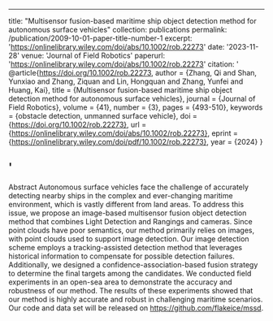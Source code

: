 
---
title: "Multisensor fusion-based maritime ship object detection method for autonomous surface vehicles"
collection: publications
permalink:  /publication/2009-10-01-paper-title-number-1
excerpt: 'https://onlinelibrary.wiley.com/doi/abs/10.1002/rob.22273'
date: '2023-11-28'
venue: 'Journal of Field Robotics'
paperurl: 'https://onlinelibrary.wiley.com/doi/abs/10.1002/rob.22273'
citation: '
@article{https://doi.org/10.1002/rob.22273,
author = {Zhang, Qi and Shan, Yunxiao and Zhang, Ziquan and Lin, Hongquan and Zhang, Yunfei and Huang, Kai},
title = {Multisensor fusion-based maritime ship object detection method for autonomous surface vehicles},
journal = {Journal of Field Robotics},
volume = {41},
number = {3},
pages = {493-510},
keywords = {obstacle detection, unmanned surface vehicle},
doi = {https://doi.org/10.1002/rob.22273},
url = {https://onlinelibrary.wiley.com/doi/abs/10.1002/rob.22273},
eprint = {https://onlinelibrary.wiley.com/doi/pdf/10.1002/rob.22273},
year = {2024}
}


'
---
Abstract Autonomous surface vehicles face the challenge of accurately detecting nearby ships in the complex and ever-changing maritime environment, which is vastly different from land areas. To address this issue, we propose an image-based multisensor fusion object detection method that combines Light Detection and Rangings and cameras. Since point clouds have poor semantics, our method primarily relies on images, with point clouds used to support image detection. Our image detection scheme employs a tracking-assisted detection method that leverages historical information to compensate for possible detection failures. Additionally, we designed a confidence-association-based fusion strategy to determine the final targets among the candidates. We conducted field experiments in an open-sea area to demonstrate the accuracy and robustness of our method. The results of these experiments showed that our method is highly accurate and robust in challenging maritime scenarios. Our code and data set will be released on https://github.com/flakeice/mssd.
